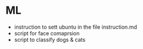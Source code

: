 # ML

- instruction to sett ubuntu in the file instruction.md
- script for face comaprsion
- script to classify dogs & cats
